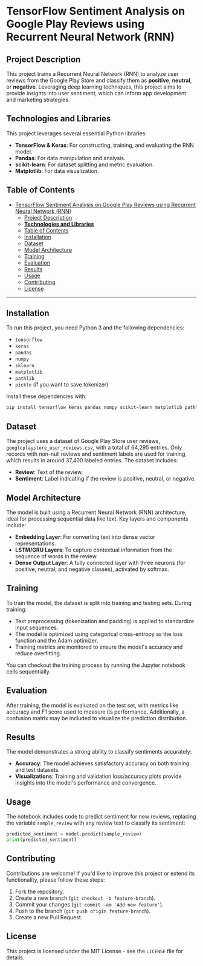 # TensorFlow Sentiment Analysis on Google Play Reviews using Recurrent Neural Network (RNN)

## Project Description
This project trains a Recurrent Neural Network (RNN) to analyze user reviews from the Google Play Store and classify them as **positive**, **neutral**, or **negative**. Leveraging deep learning techniques, this project aims to provide insights into user sentiment, which can inform app development and marketing strategies.

## **Technologies and Libraries**
This project leverages several essential Python libraries:
- **TensorFlow & Keras**: For constructing, training, and evaluating the RNN model.
- **Pandas**: For data manipulation and analysis.
- **scikit-learn**: For dataset splitting and metric evaluation.
- **Matplotlib**: For data visualization.

## Table of Contents
- [TensorFlow Sentiment Analysis on Google Play Reviews using Recurrent Neural Network (RNN)](#tensorflow-sentiment-analysis-on-google-play-reviews-using-recurrent-neural-network-rnn)
  - [Project Description](#project-description)
  - [**Technologies and Libraries**](#technologies-and-libraries)
  - [Table of Contents](#table-of-contents)
  - [Installation](#installation)
  - [Dataset](#dataset)
  - [Model Architecture](#model-architecture)
  - [Training](#training)
  - [Evaluation](#evaluation)
  - [Results](#results)
  - [Usage](#usage)
  - [Contributing](#contributing)
  - [License](#license)

---

## Installation
To run this project, you need Python 3 and the following dependencies:
- `tensorflow`
- `keras`
- `pandas`
- `numpy`
- `sklearn`
- `matplotlib`
- `pathlib`
- `pickle` (if you want to save tokenizer)

Install these dependencies with:
```bash
pip install tensorflow keras pandas numpy scikit-learn matplotlib pathlib pickle
```

## Dataset
The project uses a dataset of Google Play Store user reviews, `googleplaystore_user_reviews.csv`, with a total of 64,295 entries. Only records with non-null reviews and sentiment labels are used for training, which results in around 37,400 labeled entries. The dataset includes:
- **Review**: Text of the review.
- **Sentiment**: Label indicating if the review is positive, neutral, or negative.

## Model Architecture
The model is built using a Recurrent Neural Network (RNN) architecture, ideal for processing sequential data like text. Key layers and components include:
- **Embedding Layer**: For converting text into dense vector representations.
- **LSTM/GRU Layers**: To capture contextual information from the sequence of words in the review.
- **Dense Output Layer**: A fully connected layer with three neurons (for positive, neutral, and negative classes), activated by softmax.

## Training
To train the model, the dataset is split into training and testing sets. During training:
- Text preprocessing (tokenization and padding) is applied to standardize input sequences.
- The model is optimized using categorical cross-entropy as the loss function and the Adam optimizer.
- Training metrics are monitored to ensure the model's accuracy and reduce overfitting.

You can checkout the training process by running the Jupyter notebook cells sequentially.

## Evaluation
After training, the model is evaluated on the test set, with metrics like accuracy and F1 score used to measure its performance. Additionally, a confusion matrix may be included to visualize the prediction distribution.

## Results
The model demonstrates a strong ability to classify sentiments accurately:
- **Accuracy**: The model achieves satisfactory accuracy on both training and test datasets.
- **Visualizations**: Training and validation loss/accuracy plots provide insights into the model's performance and convergence.

## Usage
The notebook includes code to predict sentiment for new reviews, replacing the variable `sample_review` with any review text to classify its sentiment:

```python
predicted_sentiment = model.predict(sample_review)
print(predicted_sentiment)
```

## Contributing
Contributions are welcome! If you'd like to improve this project or extend its functionality, please follow these steps:
1. Fork the repository.
2. Create a new branch (`git checkout -b feature-branch`).
3. Commit your changes (`git commit -am 'Add new feature'`).
4. Push to the branch (`git push origin feature-branch`).
5. Create a new Pull Request.

## License
This project is licensed under the MIT License - see the `LICENSE` file for details.
